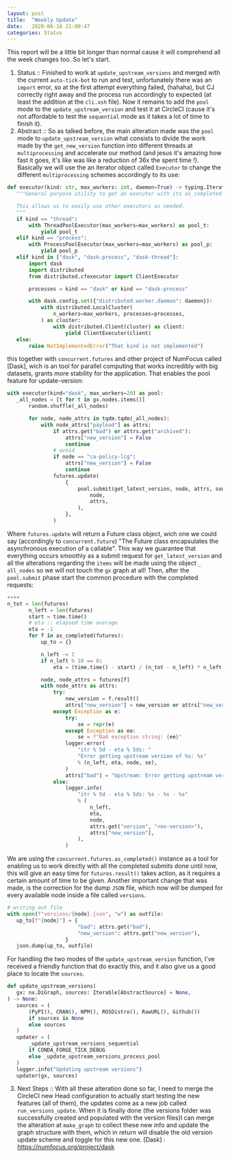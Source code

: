 ```yaml
---
layout: post
title:  "Weekly Update"
date:   2020-06-16 21:00:47
categories: Status
---
```


  This report will be a little bit longer than normal cause it will comprehend all the week changes too. So let's start.
 
 1. Status :: Finished to work at `update_upstream_versions` and merged with the current `auto-tick-bot` to run and test, unfortunately there was an `import` error, so at the first attempt everything failed, (hahaha), but CJ correctly right away and the process run accordingly to expected (at least the addition at the `cli.xsh` file). Now it remains to add the `pool` mode to the `update_upstream_version` and test it at CircleCI  (cause it's not affordable to test the `sequential` mode as it takes a lot of time to finish it).
 2. Abstract :: So as talked before, the main alteration made was the `pool` mode to `update_upstream_version` what consists to divide the work made by the `get_new_version` function into different threads at `multiprocessing` and accelerate our method (and jesus it's amazing how fast it goes, it's like was like a reduction of 36x the spent time !). Basically we will use the an iterator object called `Executor` to change the different `multiprocessing` schemes accordingly to its use:
 ```python
 def executor(kind: str, max_workers: int, daemon=True) -> typing.Iterator[Executor]:
    """General purpose utility to get an executor with its as_completed handler

    This allows us to easily use other executors as needed.
    """
    if kind == "thread":
        with ThreadPoolExecutor(max_workers=max_workers) as pool_t:
            yield pool_t
    elif kind == "process":
        with ProcessPoolExecutor(max_workers=max_workers) as pool_p:
            yield pool_p
    elif kind in ["dask", "dask-process", "dask-thread"]:
        import dask
        import distributed
        from distributed.cfexecutor import ClientExecutor

        processes = kind == "dask" or kind == "dask-process"

        with dask.config.set({"distributed.worker.daemon": daemon}):
            with distributed.LocalCluster(
                n_workers=max_workers, processes=processes,
            ) as cluster:
                with distributed.Client(cluster) as client:
                    yield ClientExecutor(client)
    else:
        raise NotImplementedError("That kind is not implemented")
 ```
 this together with `concurrent.futures` and other project of NumFocus called [Dask], wich is an tool for parallel computing that works incredibly with big datasets, grants more stability for the application. That enables the pool feature for update-version:
 ```python
 with executor(kind="dask", max_workers=20) as pool:
    _all_nodes = [t for t in gx.nodes.items()]
        random.shuffle(_all_nodes)

        for node, node_attrs in tqdm.tqdm(_all_nodes):
            with node_attrs["payload"] as attrs:
                if attrs.get("bad") or attrs.get("archived"):
                    attrs["new_version"] = False
                    continue
                # avoid
                if node == "ca-policy-lcg":
                    attrs["new_version"] = False
                    continue
                futures.update(
                    {
                        pool.submit(get_latest_version, node, attrs, sources): (
                            node,
                            attrs,
                        ),
                    },
                )
 ```
 Where `futures.update` will return a Future class object, wich one we could say (accordingly to `concurrent.future`) "The Future class encapsulates the asynchronous execution of a callable". This way we guarantee that everything occurs smoothly as a submit request for `get_latest_version` and all the alterations regarding the `items` will be made using the object `_ all_nodes` so we will not touch the `gx` graph at all! Then, after the `pool.submit` phase start the common procedure with the completed requests:
 ```python
 ++++
 n_tot = len(futures)
        n_left = len(futures)
        start = time.time()
        # eta :: elapsed time average
        eta = -1
        for f in as_completed(futures):
            up_to = {}

            n_left -= 1
            if n_left % 10 == 0:
                eta = (time.time() - start) / (n_tot - n_left) * n_left

            node, node_attrs = futures[f]
            with node_attrs as attrs:
                try:
                    new_version = f.result()
                    attrs["new_version"] = new_version or attrs["new_version"]
                except Exception as e:
                    try:
                        se = repr(e)
                    except Exception as ee:
                        se = f"Bad exception string: {ee}"
                    logger.error(
                        "itr % 5d - eta % 5ds: "
                        "Error getting upstream version of %s: %s"
                        % (n_left, eta, node, se),
                    )
                    attrs["bad"] = "Upstream: Error getting upstream version"
                else:
                    logger.info(
                        "itr % 5d - eta % 5ds: %s - %s - %s"
                        % (
                            n_left,
                            eta,
                            node,
                            attrs.get("version", "<no-version>"),
                            attrs["new_version"],
                        ),
                    )
 ```
 We are using the `concurrent.futures.as_completed()` instance as a tool for enabling us to work directly with all the completed submits done until now, this will give an easy time for `futures.result()` takes action, as it requires a certain amount of time to be given. Another important change that was made, is the correction for the dump `JSON` file, which now will be dumped for every available node inside a file called `versions`.
 ```python
 # writing out file
 with open(f"versions/{node}.json", "w") as outfile:
    up_to[f"{node}"] = {
                        "bad": attrs.get("bad"),
                        "new_version": attrs.get("new_version"),
                    }
    json.dump(up_to, outfile)
 ```
 For handling the two modes of the `update_upstream_version` function, I've received a friendly function that do exactly this, and it also give us a good place to locate the `sources`.
 ```python
 def update_upstream_versions(
    gx: nx.DiGraph, sources: Iterable[AbstractSource] = None,
) -> None:
    sources = (
        (PyPI(), CRAN(), NPM(), ROSDistro(), RawURL(), Github())
        if sources is None
        else sources
    )
    updater = (
        _update_upstream_versions_sequential
        if CONDA_FORGE_TICK_DEBUG
        else _update_upstream_versions_process_pool
    )
    logger.info("Updating upstream versions")
    updater(gx, sources)
 ```
 3. Next Steps :: With all these alteration done so far, I need to merge the CircleCI new Head configuration to actually start testing the new features (all of them), the updates come as a new job called `run_versions_update`. When it is finally done (the versions folder was successfully created and populated with the version files)I can merge the alteration at `make_graph` to collect these new info and update the graph structure with them, which in return will disable the old version update scheme and toggle for this new one.
[Dask] : https://numfocus.org/project/dask
